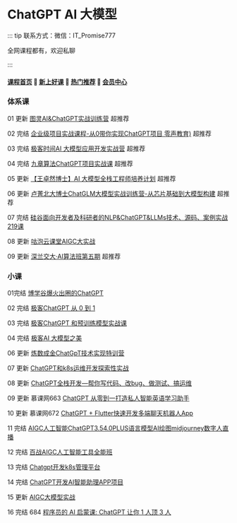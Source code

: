 # ChatGPT AI 大模型

::: tip
联系方式：微信：IT_Promise777

全网课程都有，欢迎私聊

:::

#### [**课程首页**](../../README.md) 💖 [**新上好课**](./xshk.md) 💖 [**热门推荐**](./rmtj.md) 💖 [**会员中心**](./vip.md)

### 体系课

01 更新 [图灵AI&ChatGPT实战训练营](https://appgpn9idwb6991.h5.xiaoeknow.com/v1/goods/goods_detail/p_6423fc52e4b0b0bc2bcf0677?fromH5=true) 超推荐

02 完结 [企业级项目实战课程-从0带你实现ChatGPT项目 零声教育)](https://ke.qq.com/course/6031074) 超推荐

03 完结 [极客时间AI 大模型应用开发实战营](https://u.geekbang.org/subject/llm) 超推荐

04 完结 [九章算法ChatGPT项目实战课](https://www.jiuzhang.com/course/150) 超推荐

05 更新 [【王卓然博士】AI 大模型全栈工程师培养计划](
https://www.zhihu.com/xen/market/remix/training/1658062407640682496?utm_campaign=zhihumarket&utm_medium=social&utm_source=wechat&utm_content=messages_share) 超推荐

06 更新  [卢菁北大博士ChatGLM大模型实战训练营-从芯片基础到大模型构建](https://app4tvrkyjd6910.h5.xiaoeknow.com/v1/goods/goods_detail/p_649bb2b3e4b0cf39e6dd99f3?type=3) 超推荐

07 完结 [硅谷面向开发者及科研者的NLP&ChatGPT&LLMs技术、源码、案例实战219课](https://appybiyrtzd9613.h5.xiaoeknow.com/v1/goods/goods_detail/p_62277327e4b066e9608d08ba)

08 更新 [咕泡云课堂AIGC大实战](https://ke.gupaoedu.cn/course/vip/2101)

09 更新 [深兰交大·AI算法班第五期](http://ai.aijdjy.com/index.html) 超推荐

### 小课

01完结 [博学谷爆火出圈的ChatGPT](https://www.boxuegu.com/live/detail-5593.html)

02 完结 [极客ChatGPT 从 0 到 1](https://time.geekbang.org/opencourse/videointro/100541101)

03 完结 [极客ChatGPT 和预训练模型实战课](https://time.geekbang.org/opencourse/videointro/100541201)

04 完结 [极客AI 大模型之美](https://time.geekbang.org/column/intro/100541001)

06 更新 [炼数成金ChatGpT技术实现特训营](http://www.dataguru.cn/bootcamp-41.html)

07 更新 [ChatGPT和k8s运维开发探索性实战](https://www.jtthink.com/course/212)

08 更新 [ChatGPT全栈开发—帮你写代码、改bug、做测试、搞运维](https://mp.weixin.qq.com/s/3eN-EFjMB5dqOJp2S9ZdFg)

09 更新 慕课网663 [ChatGPT 从零到一打造私人智能英语学习助手](https://coding.imooc.com/class/663.html)

10 更新 慕课网672 [ChatGPT + Flutter快速开发多端聊天机器人App](https://coding.imooc.com/class/672.html)

11 完结 [AIGC人工智能ChatGPT3.54.0PLUS语言模型AI绘图midjourney数字人直播](https://edu.51cto.com/course/34033.html)

12 完结 [百战AIGC人工智能工具全能班](https://www.itbaizhan.com/stages/id/42)

13 完结 [Chatgpt开发k8s管理平台](https://edu.51cto.com/course/33969.html)

14 完结 [ChatGPT开发AI智能助理APP项目](https://edu.51cto.com/course/33498.html)

15 更新 [AIGC大模型实战](https://www.boxuegu.com/course/outline-5647.html)

16 完结 684 [程序员的 AI 启蒙课: ChatGPT 让你 1 人顶 3 人](https://coding.imooc.com/class/684.html)